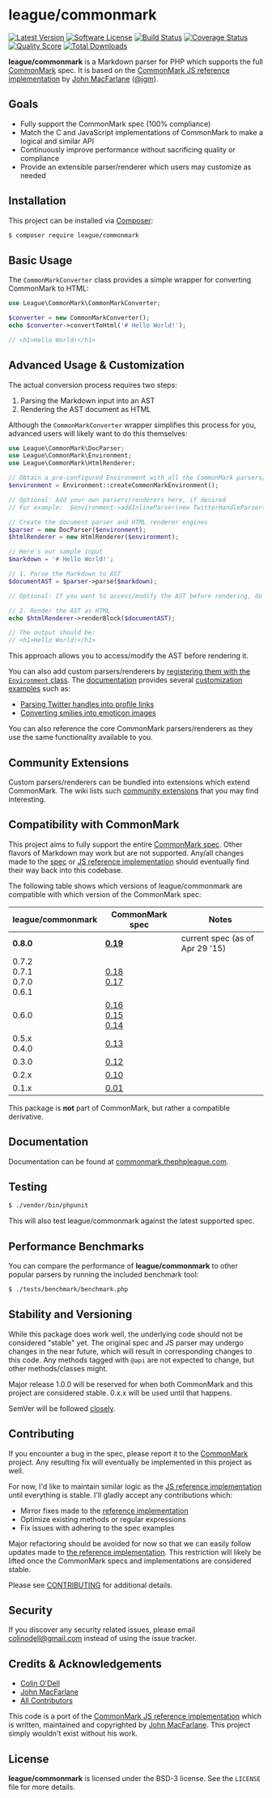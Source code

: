 # league/commonmark

[![Latest Version](https://img.shields.io/packagist/v/league/commonmark.svg?style=flat-square)](https://packagist.org/packages/league/commonmark)
[![Software License](http://img.shields.io/badge/License-BSD--3-brightgreen.svg?style=flat-square)](LICENSE)
[![Build Status](https://img.shields.io/travis/thephpleague/commonmark/master.svg?style=flat-square)](https://travis-ci.org/thephpleague/commonmark)
[![Coverage Status](https://img.shields.io/scrutinizer/coverage/g/thephpleague/commonmark.svg?style=flat-square)](https://scrutinizer-ci.com/g/thephpleague/commonmark/code-structure)
[![Quality Score](https://img.shields.io/scrutinizer/g/thephpleague/commonmark.svg?style=flat-square)](https://scrutinizer-ci.com/g/thephpleague/commonmark)
[![Total Downloads](https://img.shields.io/packagist/dt/league/commonmark.svg?style=flat-square)](https://packagist.org/packages/league/commonmark)

**league/commonmark** is a Markdown parser for PHP which supports the full [CommonMark] spec.  It is based on the [CommonMark JS reference implementation][commonmark.js] by [John MacFarlane] \([@jgm]\).

## Goals

* Fully support the CommonMark spec (100% compliance)
* Match the C and JavaScript implementations of CommonMark to make a logical and similar API
* Continuously improve performance without sacrificing quality or compliance
* Provide an extensible parser/renderer which users may customize as needed

## Installation

This project can be installed via [Composer]:

``` bash
$ composer require league/commonmark
```

## Basic Usage

The `CommonMarkConverter` class provides a simple wrapper for converting CommonMark to HTML:

```php
use League\CommonMark\CommonMarkConverter;

$converter = new CommonMarkConverter();
echo $converter->convertToHtml('# Hello World!');

// <h1>Hello World!</h1>
```

## Advanced Usage & Customization

The actual conversion process requires two steps:

 1. Parsing the Markdown input into an AST
 2. Rendering the AST document as HTML

Although the `CommonMarkConverter` wrapper simplifies this process for you, advanced users will likely want to do this themselves:

```php
use League\CommonMark\DocParser;
use League\CommonMark\Environment;
use League\CommonMark\HtmlRenderer;

// Obtain a pre-configured Environment with all the CommonMark parsers/renderers ready-to-go
$environment = Environment::createCommonMarkEnvironment();

// Optional: Add your own parsers/renderers here, if desired
// For example:  $environment->addInlineParser(new TwitterHandleParser());

// Create the document parser and HTML renderer engines
$parser = new DocParser($environment);
$htmlRenderer = new HtmlRenderer($environment);

// Here's our sample input
$markdown = '# Hello World!';

// 1. Parse the Markdown to AST
$documentAST = $parser->parse($markdown);

// Optional: If you want to access/modify the AST before rendering, do it here

// 2. Render the AST as HTML
echo $htmlRenderer->renderBlock($documentAST);

// The output should be:
// <h1>Hello World!</h1>
```

This approach allows you to access/modify the AST before rendering it.

You can also add custom parsers/renderers by [registering them with the `Environment` class](http://commonmark.thephpleague.com/customization/environment/).
The [documentation][docs] provides several [customization examples][docs-examples] such as:

- [Parsing Twitter handles into profile links][docs-example-twitter]
- [Converting smilies into emoticon images][docs-example-smilies]

You can also reference the core CommonMark parsers/renderers as they use the same functionality available to you.

## Community Extensions

Custom parsers/renderers can be bundled into extensions which extend CommonMark.  The wiki lists such [community extensions](https://github.com/thephpleague/commonmark/wiki/Community-Extensions) that you may find interesting.

## Compatibility with CommonMark ##

This project aims to fully support the entire [CommonMark spec]. Other flavors of Markdown may work but are not supported.  Any/all changes made to the [spec][CommonMark spec] or [JS reference implementation][commonmark.js] should eventually find their way back into this codebase.

The following table shows which versions of league/commonmark are compatible with which version of the CommonMark spec:

<table>
    <thead>
        <tr>
            <th>league/commonmark</th>
            <th>CommonMark spec</th>
            <th>Notes</th>
        </tr>
    </thead>
    <tbody>
        <tr>
            <td><strong>0.8.0</strong></td>
            <td><strong><a href="http://spec.commonmark.org/0.19/">0.19</a></strong>
            <td>current spec (as of Apr 29 '15)</td>
        <tr>
            <td>0.7.2<br>0.7.1<br>0.7.0<br>0.6.1</td>
            <td><a href="http://spec.commonmark.org/0.18/">0.18</a><br><a href="http://spec.commonmark.org/0.17/">0.17</a></td>
            <td></td>
        </tr>
        <tr>
            <td>0.6.0</td>
            <td><a href="http://spec.commonmark.org/0.16/">0.16</a><br><a href="http://spec.commonmark.org/0.15/">0.15</a><br><a href="http://spec.commonmark.org/0.14/">0.14</a></td>
            <td></td>
        </tr>
        <tr>
            <td>0.5.x<br>0.4.0</td>
            <td><a href="http://spec.commonmark.org/0.13/">0.13</a></td>
            <td></td>
        </tr>
        <tr>
            <td>0.3.0</td>
            <td><a href="http://spec.commonmark.org/0.12/">0.12</a></td>
            <td></td>
        </tr>
        <tr>
            <td>0.2.x</td>
            <td><a href="http://spec.commonmark.org/0.10/">0.10</a></td>
            <td></td>
        </tr>
        <tr>
            <td>0.1.x</td>
            <td><a href="https://github.com/jgm/CommonMark/blob/2cf0750a7a507eded4cf3c9a48fd1f924d0ce538/spec.txt">0.01</a></td>
            <td></td>
        </tr>
    </tbody>
</table>

This package is **not** part of CommonMark, but rather a compatible derivative.

## Documentation

Documentation can be found at [commonmark.thephpleague.com][docs].

## Testing

``` bash
$ ./vendor/bin/phpunit
```

This will also test league/commonmark against the latest supported spec.

## Performance Benchmarks

You can compare the performance of **league/commonmark** to other popular parsers by running the included benchmark tool:
 
``` bash
$ ./tests/benchmark/benchmark.php
```

## Stability and Versioning

While this package does work well, the underlying code should not be considered "stable" yet.  The original spec and JS parser may undergo changes in the near future, which will result in corresponding changes to this code.  Any methods tagged with `@api` are not expected to change, but other methods/classes might.

Major release 1.0.0 will be reserved for when both CommonMark and this project are considered stable. 0.x.x will be used until that happens.

SemVer will be followed [closely](http://semver.org/).

## Contributing

If you encounter a bug in the spec, please report it to the [CommonMark] project.  Any resulting fix will eventually be implemented in this project as well.

For now, I'd like to maintain similar logic as the [JS reference implementation][commonmark.js] until everything is stable.  I'll gladly accept any contributions which:

 * Mirror fixes made to the [reference implementation][commonmark.js]
 * Optimize existing methods or regular expressions
 * Fix issues with adhering to the spec examples

Major refactoring should be avoided for now so that we can easily follow updates made to [the reference implementation][commonmark.js].  This restriction will likely be lifted once the CommonMark specs and implementations are considered stable.

Please see [CONTRIBUTING](https://github.com/thephpleague/commonmark/blob/master/CONTRIBUTING.md) for additional details.

## Security

If you discover any security related issues, please email colinodell@gmail.com instead of using the issue tracker.

## Credits & Acknowledgements

- [Colin O'Dell][@colinodell]
- [John MacFarlane][@jgm]
- [All Contributors]

This code is a port of the [CommonMark JS reference implementation][commonmark.js] which is written, maintained and copyrighted by [John MacFarlane].  This project simply wouldn't exist without his work.

## License ##

**league/commonmark** is licensed under the BSD-3 license.  See the `LICENSE` file for more details.

[CommonMark]: http://commonmark.org/
[CommonMark spec]: http://spec.commonmark.org/
[commonmark.js]: https://github.com/jgm/commonmark.js
[John MacFarlane]: http://johnmacfarlane.net
[docs]: http://commonmark.thephpleague.com/
[docs-examples]: http://commonmark.thephpleague.com/customization/overview/#examples
[docs-example-twitter]: http://commonmark.thephpleague.com/customization/inline-parsing#example-1---twitter-handles
[docs-example-smilies]: http://commonmark.thephpleague.com/customization/inline-parsing#example-2---emoticons
[All Contributors]: https://github.com/thephpleague/commonmark/contributors
[@colinodell]: https://github.com/colinodell
[@jgm]: https://github.com/jgm
[jgm/stmd]: https://github.com/jgm/stmd
[Composer]: https://getcomposer.org/
